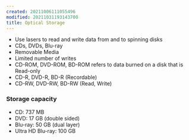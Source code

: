 ```yaml
---
created: 20211006111055496
modified: 20211031193143700
title: Optical Storage
---
```


- Use lasers to read and write data from and to spinning disks
- CDs, DVDs, Blu-ray
- Removable Media
- Limited number of writes
- CD-ROM, DVD-ROM, BD-ROM refers to data burned on a disk that is Read-only
- CD-R, DVD-R, BD-R (Recordable)
- CD-RW, DVD-RW, BD-RW (Read, Write)

### Storage capacity

- CD: 737 MB
- DVD: 17 GB (double sided)
- Blu-ray: 50 GB (dual layer)
- Ultra HD Blu-ray: 100 GB
